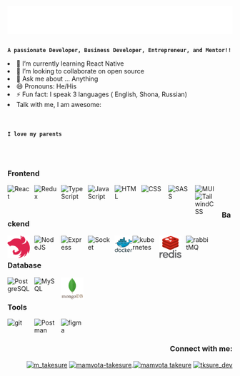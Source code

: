 <h1 align="center">
  <img src="https://raw.githubusercontent.com/MamvotaTake/MamvotaTake/master/name.svg" alt="Hi 👋, I'm Mamvota Takesure" />
</h1>

**`A passionate Developer, Business Developer, Entrepreneur, and Mentor!!`**
<div align="left">
  <li>🌱 I’m currently learning React Native</li>
  <li>👯 I’m looking to collaborate on open source</li>
  <li>💬 Ask me about ... Anything</li>
  <li>😄 Pronouns: He/His</li>
  <li>⚡ Fun fact: I speak 3 languages ( English, Shona, Russian)</li>
  <li> Talk with me, I am awesome:</li><br />

<br/>

  **`I love my parents`**
</div><br />

<br/>

### Frontend

<img align="left" alt="React" width="50px" style="padding-right:10px;" src="https://cdn.jsdelivr.net/gh/devicons/devicon/icons/react/react-original.svg" />
<img align="left" alt="Redux" width="50px" style="padding-right:10px;" src="https://cdn.jsdelivr.net/gh/devicons/devicon/icons/redux/redux-original.svg" />
<img align="left" alt="TypeScript" width="50px" style="padding-right:10px;" src="https://cdn.jsdelivr.net/gh/devicons/devicon/icons/typescript/typescript-plain.svg" />
<img align="left" alt="JavaScript" width="50px" style="padding-right:10px;" src="https://cdn.jsdelivr.net/gh/devicons/devicon/icons/javascript/javascript-plain.svg" />
<img align="left" alt="HTML" width="50px" style="padding-right:10px;" src="https://cdn.jsdelivr.net/gh/devicons/devicon/icons/html5/html5-plain.svg" />
<img align="left" alt="CSS" width="50px" style="padding-right:10px;" src="https://cdn.jsdelivr.net/gh/devicons/devicon/icons/css3/css3-plain.svg" />
<img align="left" alt="SASS" width="50px" style="padding-right:10px;" src="https://cdn.jsdelivr.net/gh/devicons/devicon/icons/sass/sass-original.svg" />
<img align="left" alt="MUI" width="50px" style="padding-right:10px;" src="https://cdn.jsdelivr.net/gh/devicons/devicon/icons/materialui/materialui-original.svg" />
<img align="left" alt="TailwindCSS" width="50px" style="padding-right:10px;" src="https://cdn.jsdelivr.net/gh/devicons/devicon/icons/tailwindcss/tailwindcss-plain.svg" /><br />

<br/>

### Backend
<img  align="left" src="https://raw.githubusercontent.com/devicons/devicon/master/icons/nestjs/nestjs-plain.svg" alt="nestjs" width="50px" style="padding-right:10px;"/>
<img align="left" alt="NodeJS" width="50px" style="padding-right:10px;" src="https://cdn.jsdelivr.net/gh/devicons/devicon/icons/nodejs/nodejs-original.svg" />
<img align="left" alt="Express" width="50px" style="padding-right:10px;" src="https://cdn.jsdelivr.net/gh/devicons/devicon/icons/express/express-original.svg" />
<img align="left" alt="Socket" width="50px" style="padding-right:10px;" src="https://cdn.jsdelivr.net/gh/devicons/devicon/icons/socketio/socketio-original-wordmark.svg" />
<img align="left" src="https://raw.githubusercontent.com/devicons/devicon/master/icons/docker/docker-original-wordmark.svg" alt="docker" width="40" height="40"/>
<img align="left"  src="https://www.vectorlogo.zone/logos/kubernetes/kubernetes-icon.svg" alt="kubernetes"  width="50px" style="padding-right:10px;"/>
<img align="left" src="https://raw.githubusercontent.com/devicons/devicon/master/icons/redis/redis-original-wordmark.svg"  alt="redis" width="50px" style="padding-right:10px;"/>
<img align="left" src="https://www.vectorlogo.zone/logos/rabbitmq/rabbitmq-icon.svg" alt="rabbitMQ" width="50px" style="padding-right:10px;"/><br />

<br/>

### Database

<img align="left" alt="PostgreSQL" width="50px" style="padding-right:10px;" src="https://cdn.jsdelivr.net/gh/devicons/devicon/icons/postgresql/postgresql-original.svg" />
<img align="left" alt="MySQL" width="50px" style="padding-right:10px;" src="https://cdn.jsdelivr.net/gh/devicons/devicon/icons/mysql/mysql-original-wordmark.svg" />
<img align="left" src="https://raw.githubusercontent.com/devicons/devicon/master/icons/mongodb/mongodb-original-wordmark.svg" alt="mongodb" width="50px" style="padding-right:10px;" /><br />

<br/>

### Tools

<img  align="left" src="https://www.vectorlogo.zone/logos/git-scm/git-scm-icon.svg" alt="git"  width="50px" style="padding-right:10px;"/> 
<img align="left" alt="Postman" width="50px" style="padding-right:10px;" src="https://user-images.githubusercontent.com/67447840/220038329-e5213d83-ec34-4a82-9647-1b70ff8f2bfe.png" />
<img  align="left" src="https://www.vectorlogo.zone/logos/figma/figma-icon.svg" alt="figma" width="50px" style="padding-right:10px;"/><br />

<br/>
<div align="right">
  <h3 align="right">Connect with me:</h3>
  <p align="right">
    <a href="https://twitter.com/m_takesure" target="blank"><img align="center" src="https://raw.githubusercontent.com/rahuldkjain/github-profile-readme-generator/master/src/images/icons/Social/twitter.svg" alt="m_takesure" height="30" width="40" /></a>
  <a href="https://linkedin.com/in/mamvota-takesure" target="blank"><img align="center" src="https://raw.githubusercontent.com/rahuldkjain/github-profile-readme-generator/master/src/images/icons/Social/linked-in-alt.svg" alt="mamvota-takesure" height="30" width="40" />   </a>
  <a href="https://fb.com/mamvota takesure" target="blank"><img align="center" src="https://raw.githubusercontent.com/rahuldkjain/github-profile-readme-generator/master/src/images/icons/Social/facebook.svg" alt="mamvota takeure" height="30" width="40" /></a>
  <a href="https://instagram.com/tksure_dev" target="blank"><img align="center" src="https://raw.githubusercontent.com/rahuldkjain/github-profile-readme-generator/master/src/images/icons/Social/instagram.svg" alt="tksure_dev" height="30" width="40" /></a>
</p>
</div>

